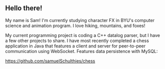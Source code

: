 ## Hello there!

My name is Sam! I'm currently studying character FX in BYU's computer science and animation program. I love hiking, mountains, and foxes!

My current programming project is coding a C++ datalog parser, but I have a few other projects to share. I have most recently completed a chess application in Java that features a client and server for peer-to-peer communication using WebSocket. Features data persistence with MySQL:

https://github.com/samuelSchulthies/chess
